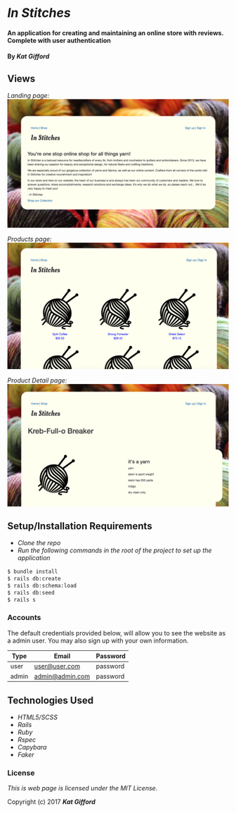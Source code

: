 # _In Stitches_

#### An application for creating and maintaining an online store with reviews. Complete with user authentication

#### By _**Kat Gifford**_

## Views
_Landing page:_
![](https://github.com/PiKatso/yarn-store/blob/master/app/assets/images/index.png)

_Products page:_
![](https://github.com/PiKatso/yarn-store/blob/master/app/assets/images/products.png)

_Product Detail page:_
![](https://github.com/PiKatso/yarn-store/blob/master/app/assets/images/product.png)

## Setup/Installation Requirements

* _Clone the repo_
* _Run the following commands in the root of the project to set up the application_
```
$ bundle install
$ rails db:create
$ rails db:schema:load
$ rails db:seed
$ rails s
```
### Accounts
The default credentials provided below, will allow you to see the website as a admin user. You may also sign up with your own information.

| Type | Email | Password |
| ---- | ----- | -------- |
| user | user@user.com | password |
| admin | admin@admin.com | password |

## Technologies Used

* _HTML5/SCSS_
* _Rails_
* _Ruby_
* _Rspec_
* _Capybara_
* _Faker_


### License

*This is web page is licensed under the MIT License.*

Copyright (c) 2017 **_Kat Gifford_**

